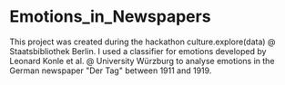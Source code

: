 # Emotions_in_Newspapers
This project was created during the hackathon culture.explore(data) @ Staatsbibliothek Berlin. I used a classifier for emotions developed by Leonard Konle et al. @ University Würzburg to analyse emotions in the German newspaper "Der Tag" between 1911 and 1919.
